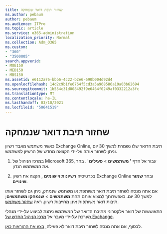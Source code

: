```yaml
---
title: שחזור תיבת דואר שנמחקה
ms.author: pebaum
author: pebaum
ms.audience: ITPro
ms.topic: article
ms.service: o365-administration
localization_priority: Normal
ms.collection: Adm_O365
ms.custom:
- "360"
- "3500005"
search.appverid:
- MOE150
- MED150
- MBS150
ms.assetid: e6112a76-bbb6-4c22-b2e6-690b004d92d4
ms.openlocfilehash: 14d2c9b1fe6764f5cd3a5a968586a19a03b62694
ms.sourcegitcommit: 1b554c31d008492f9e6464f0249af0332212a3fc
ms.translationtype: MT
ms.contentlocale: he-IL
ms.lasthandoff: 03/10/2021
ms.locfileid: "50641519"
---
```

# <a name="restore-a-deleted-mailbox"></a>שחזור תיבת דואר שנמחקה

כאשר משתמש מאבד רשיון Exchange Online, תיבת הדואר שלו נשמרת למשך 30 יום וניתן לשחזר אותה על-ידי הקצאה מחדש של הרשיון למשתמש.
  
1. במרכז הניהול של Microsoft 365, עבור אל הדף **' משתמשים** \> **פעילים** '. בחר את המשתמש הנדון.

2. בכרטיסיה **רשיונות ויישומים** , הקצה את רשיון Exchange Online ובחר **שמור שינויים**.

אם אתה מנסה לשחזר תיבת דואר משותפת או משתמש שנמחק, ניתן גם לשחזר אותו למשך 30 יום. באפשרותך למצוא אותם תחת **משתמשים** \> **שנמחקו משתמשים**; תיבות דואר משותפות אינן מחייבות רשיון. ראה [שחזור משתמש](https://docs.microsoft.com/microsoft-365/admin/add-users/restore-user).

התאוששות של דואר אלקטרוני מתיבת הדואר של המשתמש ניתנת לביצוע על-ידי מנהלי מערכת על-ידי מעבר אל [מרכז הניהול החדש של Exchange](https://techcommunity.microsoft.com/t5/exchange-team-blog/a-new-recoverableitems-experience-comes-to-exchange-online/ba-p/1505353).

לבסוף, אם אתה מנסה לשחזר תיבת דואר לא פעילה, [בצע את ההוראות כאן](https://docs.microsoft.com/microsoft-365/compliance/recover-an-inactive-mailbox).
  
